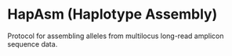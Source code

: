 # HapAsm (Haplotype Assembly)
Protocol for assembling alleles from multilocus long-read amplicon sequence data.
